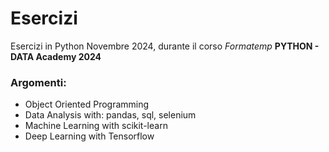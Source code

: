 # Esercizi
Esercizi in Python Novembre 2024, durante il corso _Formatemp_ __PYTHON - DATA Academy 2024__
### Argomenti:
- Object Oriented Programming
- Data Analysis with: pandas, sql, selenium
- Machine Learning with scikit-learn
- Deep Learning with Tensorflow
